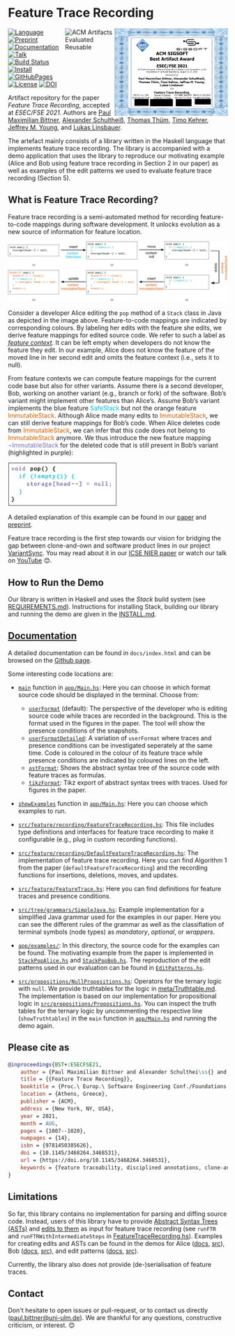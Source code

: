 # Feature Trace Recording

[<img padding="10" align="right" src="meta/best_artifact-ftr.png" height="200" />](https://2021.esec-fse.org/info/awards)

[<img padding="10" align="right" src="https://www.acm.org/binaries/content/gallery/acm/publications/artifact-review-v1_1-badges/artifacts_evaluated_reusable_v1_1.png" alt="ACM Artifacts Evaluated Reusable" width="114" height="113"/>][paper]

[![Language](https://img.shields.io/badge/Language-Haskell-purple)](https://www.haskell.org/)
[![Preprint](https://img.shields.io/badge/Preprint-Read-purple)][preprint]
[![Documentation](https://img.shields.io/badge/Documentation-Read-purple)][documentation]
[![Talk](https://img.shields.io/badge/Talk-Watch-purple)][talk]
[![Build Status](https://travis-ci.com/pmbittner/FeatureTraceRecording.svg?branch=esecfse21)](https://travis-ci.com/pmbittner/FeatureTraceRecording)
[![Install](https://img.shields.io/badge/Install-Instructions-blue)](INSTALL.md)
[![GitHubPages](https://img.shields.io/badge/GitHub%20Pages-online-blue.svg?style=flat)][website]
[![License](https://img.shields.io/badge/License-GNU%20LGPLv3-blue)](LICENSE.LGPL3)
[![DOI](https://zenodo.org/badge/DOI/10.5281/zenodo.4900682.svg)](https://doi.org/10.5281/zenodo.4900682)
<!-- [![Status](https://img.shields.io/badge/ESEC%2FFSE'21-Badge%20Application-blue)](STATUS.md) -->

Artifact repository for the paper _Feature Trace Recording_, accepted at _ESEC/FSE 2021_.
Authors are [Paul Maximilian Bittner][paul], [Alexander Schultheiß][alexander], [Thomas Thüm][thomas], [Timo Kehrer][timo], [Jeffrey M. Young][jeffrey], and [Lukas Linsbauer][lukas].

The artefact mainly consists of a library written in the Haskell language that implements feature trace recording.
The library is accompanied with a demo application that uses the library to reproduce our motivating example (Alice and Bob using feature trace recording in Section 2 in our paper) as well as examples of the edit patterns we used to evaluate feature trace recording (Section 5).


## What is Feature Trace Recording?

Feature trace recording is a semi-automated method for recording feature-to-code mappings during software development.
It unlocks evolution as a new source of information for feature location.

<img src="meta/FeatureTraceRecording.png" alt="Feature Trace Recording Example" image-rendering="pixelated" />
<!-- ![Feature Trace Recording Example](meta/FeatureTraceRecording.png) -->

Consider a developer Alice editing the `pop` method of a `Stack` class in Java as depicted in the image above.
Feature-to-code mappings are indicated by corresponding colours.
By labeling her edits with the feature she edits, we derive feature mappings for edited source code.
We refer to such a label as [_feature context_](https://pmbittner.github.io/FeatureTraceRecording/docs/FeatureTraceRecording.html#t:FeatureContext).
It can be left empty when developers do not know the feature they edit.
In our example, Alice does not know the feature of the moved line in her second edit and omits the feature context (i.e., sets it to null).

From feature contexts we can compute feature mappings for the current code base but also for other variants.
Assume there is a second developer, Bob, working on another variant (e.g., branch or fork) of the software.
Bob’s variant might implement other features than Alice’s.
Assume Bob’s variant implements the blue feature <span style="color:#00BEEB">SafeStack</span> but not the orange feature <span style="color:#D95F02">ImmutableStack</span>.
Although Alice made many edits to <span style="color:#D95F02">ImmutableStack</span>, we can still derive feature mappings for Bob’s code.
When Alice deletes code from <span style="color:#D95F02">ImmutableStack</span>, we can infer that this code does not belong to <span style="color:#D95F02">ImmutableStack</span> anymore.
We thus introduce the new feature mapping <span style="color:#7570B3">¬ImmutableStack</span> for the deleted code that is still present in Bob’s variant (highlighted in purple):

<img src="meta/BobsVariant.png" alt="Bob's Recorded Feature Traces" image-rendering="pixelated" width="250" />

A detailed explanation of this example can be found in our [paper][paper] and [preprint][preprint].

Feature trace recording is the first step towards our vision for bridging the gap between clone-and-own and software product lines in our project [VariantSync][variantsync].
You may read about it in our [ICSE NIER paper](https://tinyurl.com/variantsync) or watch our talk on [YouTube](https://www.youtube.com/watch?v=oJf8W4cE25A) :blush:.


## How to Run the Demo
Our library is written in Haskell and uses the _Stack_ build system (see [REQUIREMENTS.md](REQUIREMENTS.md)).
Instructions for installing Stack, building our library and running the demo are given in the [INSTALL.md](INSTALL.md).


## [Documentation][documentation]

A detailed documentation can be found in `docs/index.html` and can be browsed on the [Github page][documentation].

Some interesting code locations are:
- [`main`](https://pmbittner.github.io/FeatureTraceRecording/docs/Main.html#v:main) function in [`app/Main.hs`](app/Main.hs): Here you can choose in which format source code should be displayed in the terminal. Choose from:
    - [`userFormat`](https://pmbittner.github.io/FeatureTraceRecording/docs/Main.html#v:userFormat) (default): The perspective of the developer who is editing source code while traces are recorded in the background. This is the format used in the figures in the paper. The tool will show the presence conditions of the snapshots.
    - [`userFormatDetailed`](https://pmbittner.github.io/FeatureTraceRecording/docs/Main.html#v:userFormatDetailed): A variation of `userFormat` where traces and presence conditions can be investigated seperately at the same time. Code is coloured in the colour of its feature trace while presence conditions are indicated by coloured lines on the left.
    - [`astFormat`](https://pmbittner.github.io/FeatureTraceRecording/docs/Main.html#v:astFormat): Shows the abstract syntax tree of the source code with feature traces as formulas.
    - [`tikzFormat`](https://pmbittner.github.io/FeatureTraceRecording/docs/Main.html#v:tikzFormat): Tikz export of abstract syntax trees with traces. Used for figures in the paper.

- [`showExamples`](https://pmbittner.github.io/FeatureTraceRecording/docs/Main.html#v:showExamples) function in [`app/Main.hs`](app/Main.hs): Here you can choose which examples to run.

- [`src/feature/recording/FeatureTraceRecording.hs`](src/feature/recording/FeatureTraceRecording.hs): This file includes type definitions and interfaces for feature trace recording to make it configurable (e.g., plug in custom recording functions).

- [`src/feature/recording/DefaultFeatureTraceRecording.hs`](src/feature/recording/DefaultFeatureTraceRecording.hs): The implementation of feature trace recording. Here you can find Algorithm 1 from the paper (`defaultFeatureTraceRecording`) and the recording functions for insertions, deletions, moves, and updates.

- [`src/feature/FeatureTrace.hs`](src/feature/FeatureTrace.hs): Here you can find definitions for feature traces and presence conditions.

- [`src/tree/grammars/SimpleJava.hs`](src/tree/grammars/SimpleJava.hs): Example implementation for a simplified Java grammar used for the examples in our paper. Here you can see the different rules of the grammar as well as the classifiation of terminal symbols (node types) as _mandatory_, _optional_, or _wrappers_.

- [`app/examples/`](app/examples/): In this directory, the source code for the examples can be found. The motivating example from the paper is implemented in [`StackPopAlice.hs`](app/examples/StackPopAlice.hs) and [`StackPopBob.hs`](app/examples/StackPopBob.hs). The reproduction of the edit patterns used in our evaluation can be found in [`EditPatterns.hs`](app/examples/EditPatterns.hs).

- [`src/propositions/NullPropositions.hs`](src/propositions/NullPropositions.hs): Operators for the ternary logic with `null`.
We provide truthtables for the logic in [meta/Truthtable.md](meta/Truthtable.md).
The implementation is based on our implementation for propositional logic in [`src/propositions/Propositions.hs`](src/propositions/Propositions.hs).
You can inspect the truth tables for the ternary logic by uncommenting the respective line (`showTruthtables`) in the `main` function in [`app/Main.hs`](app/Main.hs) and running the demo again.


## Please cite as
```BibTeX
@inproceedings{BST+:ESECFSE21,
	author = {Paul Maximilian Bittner and Alexander Schulthei\ss{} and Thomas Th{\"{u}}m and Timo Kehrer and Jeffrey M. Young and Lukas Linsbauer},
	title = {{Feature Trace Recording}},
	booktitle = {Proc.\ Europ.\ Software Engineering Conf./Foundations of Software Engineering (ESEC/FSE)},
	location = {Athens, Greece},
	publisher = {ACM},
	address = {New York, NY, USA},
	year = 2021,
	month = AUG,
	pages = {1007--1020},
	numpages = {14},
	isbn = {9781450385626},
	doi = {10.1145/3468264.3468531},
	url = {https://doi.org/10.1145/3468264.3468531},
	keywords = {feature traceability, disciplined annotations, clone-and-own, feature location, software product lines}
}
```


## Limitations

So far, this library contains no implementation for parsing and diffing source code.
Instead, users of this library have to provide [Abstract Syntax Trees (ASTs)](https://pmbittner.github.io/FeatureTraceRecording/docs/AST.html) and [edits to them](https://pmbittner.github.io/FeatureTraceRecording/docs/Edits.html) as input for feature trace recording (see `runFTR` and `runFTRWithIntermediateSteps` in [FeatureTraceRecording.hs](https://pmbittner.github.io/FeatureTraceRecording/FeatureTraceRecording.html)).
Examples for creating edits and ASTs can be found in the demos for Alice ([docs](https://pmbittner.github.io/FeatureTraceRecording/docs/StackPopAlice.html), [src](app/examples/StackPopAlice.hs)), Bob ([docs](https://pmbittner.github.io/FeatureTraceRecording/docs/StackPopBob.html), [src](app/examples/StackPopBob.hs)), and edit patterns ([docs](https://pmbittner.github.io/FeatureTraceRecording/docs/EditPatterns.html), [src](app/examples/EditPatterns.hs)).

Currently, the library also does not provide (de-)serialisation of feature traces.


## Contact

Don't hesitate to open issues or pull-request, or to contact us directly (paul.bittner@uni-ulm.de). We are thankful for any questions, constructive criticism, or interest. :blush:


[paul]: https://www.uni-ulm.de/in/sp/team/paul-maximilian-bittner/
[alexander]: https://www.informatik.hu-berlin.de/de/forschung/gebiete/mse/mitarb/alexander-schultheiss.html
[thomas]: https://www.uni-ulm.de/in/sp/team/thuem/
[timo]: https://www.informatik.hu-berlin.de/de/forschung/gebiete/mse/mitarb/kehrerti.html
[jeffrey]: https://www.uni-ulm.de/in/sp/team/former-employees-and-doctorands/jeffrey-young/
[lukas]: https://www.tu-braunschweig.de/isf/team/lukas-linsbauer

[website]: https://variantsync.github.io/FeatureTraceRecording/
[documentation]: https://variantsync.github.io/FeatureTraceRecording/docs
[preprint]: https://github.com/SoftVarE-Group/Papers/raw/master/2021/2021-ESECFSE-Bittner.pdf
[paper]: https://doi.org/10.1145/3468264.3468531
[variantsync]: https://www.uni-ulm.de/en/in/sp/research/projects/variantsync/
[talk]: https://www.youtube.com/watch?v=Mk5S0XcoVVo
